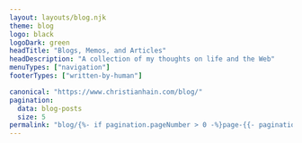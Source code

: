 ```yaml
---
layout: layouts/blog.njk
theme: blog
logo: black
logoDark: green
headTitle: "Blogs, Memos, and Articles"
headDescription: "A collection of my thoughts on life and the Web"
menuTypes: ["navigation"]
footerTypes: ["written-by-human"]

canonical: "https://www.christianhain.com/blog/"
pagination:
  data: blog-posts
  size: 5
permalink: "blog/{%- if pagination.pageNumber > 0 -%}page-{{- pagination.pageNumber | plus:1 -}}{%- endif -%}/"
---
```

